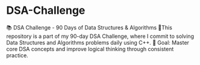 # DSA-Challenge
📚 DSA Challenge - 90 Days of Data Structures &amp; Algorithms 🚀This repository is a part of my 90-day DSA Challenge, where I commit to solving Data Structures and Algorithms problems daily using C++. 🎯 Goal: Master core DSA concepts and improve logical thinking through consistent practice.

